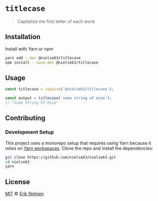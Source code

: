 # `titlecase`

> Capitalize the first letter of each word

## Installation

Install with Yarn or npm

```bash
yarn add --dev @nielse63/titlecase
npm install --save-dev @nielse63/titlecase
```

## Usage

```js
const titlecase = require('@nielse63/titlecase');

const output = titlecase('some string of mine');
// "Some String Of Mine"
```

## Contributing

### Development Setup

This project uses a monorepo setup that requires using Yarn because it
relies on
[Yarn workspaces](https://yarnpkg.com/blog/2017/08/02/introducing-workspaces/).
Clone the repo and install the dependencies:

```bash
git clone https://github.com/nielse63/nielse63.git
cd nielse63
yarn
```

## License

[MIT](https://github.com/nielse63/nielse63/blob/master/LICENSE) © [Erik Nielsen](https://312development.com)
